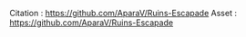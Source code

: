 Citation : https://github.com/AparaV/Ruins-Escapade
Asset : https://github.com/AparaV/Ruins-Escapade

